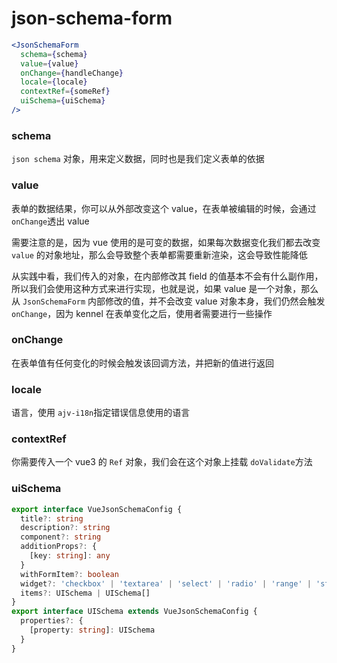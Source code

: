 # json-schema-form

```jsx
<JsonSchemaForm
  schema={schema}
  value={value}
  onChange={handleChange}
  locale={locale}
  contextRef={someRef}
  uiSchema={uiSchema}
/>
```

### schema

`json schema` 对象，用来定义数据，同时也是我们定义表单的依据

### value

表单的数据结果，你可以从外部改变这个 value，在表单被编辑的时候，会通过 `onChange`透出 value

需要注意的是，因为 vue 使用的是可变的数据，如果每次数据变化我们都去改变 `value` 的对象地址，那么会导致整个表单都需要重新渲染，这会导致性能降低

从实践中看，我们传入的对象，在内部修改其 field 的值基本不会有什么副作用，所以我们会使用这种方式来进行实现，也就是说，如果 value 是一个对象，那么从 `JsonSchemaForm` 内部修改的值，并不会改变 value 对象本身，我们仍然会触发`onChange`，因为 kennel 在表单变化之后，使用者需要进行一些操作

### onChange

在表单值有任何变化的时候会触发该回调方法，并把新的值进行返回

### locale

语言，使用 `ajv-i18n`指定错误信息使用的语言

### contextRef

你需要传入一个 vue3 的 `Ref` 对象，我们会在这个对象上挂载 `doValidate`方法

### uiSchema

```ts
export interface VueJsonSchemaConfig {
  title?: string
  description?: string
  component?: string
  additionProps?: {
    [key: string]: any
  }
  withFormItem?: boolean
  widget?: 'checkbox' | 'textarea' | 'select' | 'radio' | 'range' | 'string'
  items?: UISchema | UISchema[]
}
export interface UISchema extends VueJsonSchemaConfig {
  properties?: {
    [property: string]: UISchema
  }
}
```
